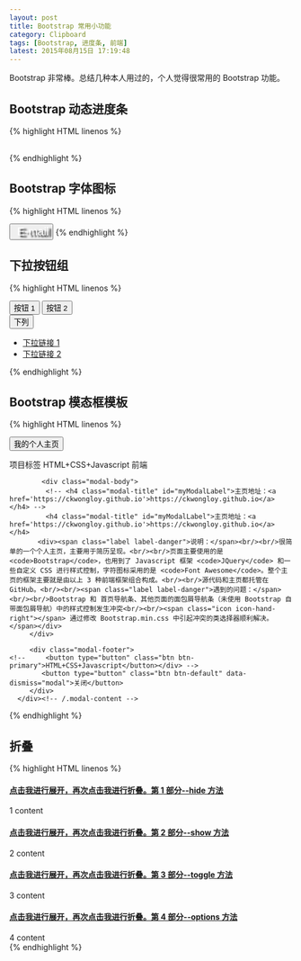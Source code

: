 ```yaml
---
layout: post
title: Bootstrap 常用小功能
category: Clipboard
tags: [Bootstrap, 进度条, 前端]
latest: 2015年08月15日 17:19:48
---
```


Bootstrap 非常棒。总结几种本人用过的，个人觉得很常用的 Bootstrap 功能。

Bootstrap 动态进度条
-

{% highlight HTML linenos %}
<div class="progress progress-striped">
<div class="progress-bar progress-bar-success" role="progressbar" aria-valuenow="60" aria-valuemin="0" aria-valuemax="100" style="width: 5%;"></div>
<div class="progress-bar progress-bar-info" role="progressbar" aria-valuenow="60" aria-valuemin="0" aria-valuemax="100" 	style="width: 10%;"></div>
<div class="progress-bar progress-bar-warning active" role="progressbar" aria-valuenow="60" aria-valuemin="0" aria-valuemax="100" style="width: 15%;"></div></div><br>
{% endhighlight %}

Bootstrap 字体图标
-
{% highlight HTML linenos %}
<link rel="stylesheet" href="./css/bootstrap.min.css">
<script src="./js/jquery-2.1.4.min.js"></script>
<script src="./js/bootstrap.min.js"></script>

<button type="button" class="btn btn-primary btn-lg" style="text-shadow: black 5px 3px 3px;font-size: 20px;color: rgb(255,255,255);">
<span class="icon icon-envelope"></span>&nbsp;E-mail</button>
{% endhighlight %}

下拉按钮组
-

{% highlight HTML linenos %}
<div class="btn-group">
  <button type="button" class="btn btn-default">按钮 1</button>
  <button type="button" class="btn btn-default">按钮 2</button>

  <div class="btn-group">
    <button type="button" class="btn btn-default dropdown-toggle" 
      data-toggle="dropdown">
      下列
      <span class="caret"></span>
    </button>
    <ul class="dropdown-menu">
      <li><a href="#">下拉链接 1</a></li>
      <li><a href="#">下拉链接 2</a></li>
    </ul>
  </div>
</div>
{% endhighlight %}

Bootstrap 模态框模板
-

{% highlight HTML linenos %}
<!-- 按钮触发模态框 -->
<button class="btn btn-primary btn-lg" data-toggle="modal" data-target="#myModal">我的个人主页</button>
<!-- 模态框（Modal） -->
<div class="modal fade" id="myModal" tabindex="-1" role="dialog" 
   aria-labelledby="myModalLabel" aria-hidden="true">
   <div class="modal-dialog">
      <div class="modal-content">
         <div class="modal-header">
            <!-- <button type="button" class="close" data-dismiss="modal" aria-hidden="true">&times;</button> -->
			<span class="label label-default">项目标签</span>&nbsp<span class="label label-warning">HTML+CSS+Javascript</span>&nbsp<span class="label label-success">前端</span></div>

			<div class="modal-body">
			 <!-- <h4 class="modal-title" id="myModalLabel">主页地址：<a href='https://ckwongloy.github.io'>https://ckwongloy.github.io</a></h4> -->
			 <h4 class="modal-title" id="myModalLabel">主页地址：<a href='https://ckwongloy.github.io'>https://ckwongloy.github.io</a></h4>
           <div><span class="label label-danger">说明：</span><br/><br/>很简单的一个个人主页，主要用于简历呈现。<br/><br/>页面主要使用的是 <code>Bootstrap</code>，也用到了 Javascript 框架 <code>JQuery</code> 和一些自定义 CSS 进行样式控制，字符图标采用的是 <code>Font Awesome</code>。整个主页的框架主要就是由以上 3 种前端框架组合构成。<br/><br/>源代码和主页都托管在 GitHub。<br/><br/><span class="label label-danger">遇到的问题：</span><br/><br/>Bootstrap 和 首页导航条、其他页面的面包屑导航条（未使用 Bootstrap 自带面包屑导航）中的样式控制发生冲突<br/><br/><span class="icon icon-hand-right"></span> 通过修改 Bootstrap.min.css 中引起冲突的类选择器顺利解决。</span></div>
         </div>

         <div class="modal-footer">
	<!-- 	 <button type="button" class="btn btn-primary">HTML+CSS+Javascript</button></div> -->
            <button type="button" class="btn btn-default" data-dismiss="modal">关闭</button>
         </div>
      </div><!-- /.modal-content -->
</div><!-- /.modal -->
</div>
{% endhighlight %}

折叠
-

{% highlight HTML linenos %}
<script src="./js/jquery-2.1.4.min.js"></script>
<script src="./js/bootstrap.min.js"></script>
<script type="text/javascript">
	$(function () { $('#collapseFour').collapse({
	toggle: false
	})});
	$(function () { $('#collapseTwo').collapse('show')});
	$(function () { $('#collapseThree').collapse('toggle')});
	$(function () { $('#collapseOne').collapse('hide')});
</script>

<div class="panel-group" id="accordion">
<div class="panel panel-default">
<div class="panel-heading">
<h4 class="panel-title">
<a data-toggle="collapse" data-parent="#accordion" href="#collapseOne">点击我进行展开，再次点击我进行折叠。第 1 部分--hide 方法</a></h4></div>

<div id="collapseOne" class="panel-collapse collapse in">
<div class="panel-body">1 content</div></div></div>

<div class="panel panel-success">
<div class="panel-heading">
<h4 class="panel-title">
<a data-toggle="collapse" data-parent="#accordion" href="#collapseTwo">点击我进行展开，再次点击我进行折叠。第 2 部分--show 方法</a></h4></div>

<div id="collapseTwo" class="panel-collapse collapse">
<div class="panel-body">2 content</div></div></div>

<div class="panel panel-info">
<div class="panel-heading">
<h4 class="panel-title">
<a data-toggle="collapse" data-parent="#accordion" href="#collapseThree">点击我进行展开，再次点击我进行折叠。第 3 部分--toggle 方法</a></h4></div>

<div id="collapseThree" class="panel-collapse collapse">
<div class="panel-body">3 content</div></div></div>

<div class="panel panel-warning">
<div class="panel-heading">
<h4 class="panel-title">
<a data-toggle="collapse" data-parent="#accordion" href="#collapseFour">点击我进行展开，再次点击我进行折叠。第 4 部分--options 方法</a></h4></div>

<div id="collapseFour" class="panel-collapse collapse">
<div class="panel-body">4 content</div></div></div></div>
{% endhighlight %}